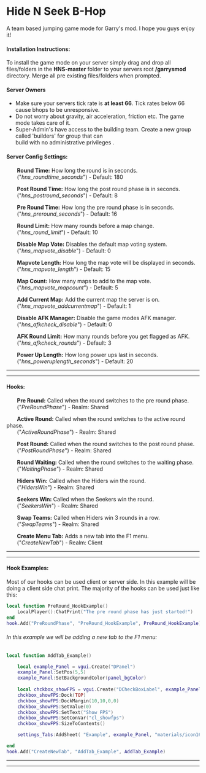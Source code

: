 # Hide N Seek B-Hop
A team based jumping game mode for Garry's mod. I hope you guys enjoy it!

#### Installation Instructions:
To install the game mode on your server simply drag and drop all files/folders in the __HNS-master__ folder to your servers root __/garrysmod__ directory. 
Merge all pre existing files/folders when prompted.  

#### Server Owners 
  * Make sure your servers tick rate is __at least 66__. Tick rates below 66 cause bhops to be unresponsive.
  * Do not worry about gravity, air acceleration, friction etc. The game mode takes care of it.
  * Super-Admin's have access to the building team. Create a new group called 'builders' for group that can  
    build with no administrative privileges .


#### Server Config Settings:  
&nbsp;&nbsp;&nbsp;&nbsp;&nbsp;&nbsp;&nbsp;__Round Time:__ How long the round is in seconds.  
&nbsp;&nbsp;&nbsp;&nbsp;&nbsp;&nbsp;&nbsp;("*hns_roundtime_seconds*") - Default: 180 
   
&nbsp;&nbsp;&nbsp;&nbsp;&nbsp;&nbsp;&nbsp;__Post Round Time:__ How long the post round phase is in seconds.  
&nbsp;&nbsp;&nbsp;&nbsp;&nbsp;&nbsp;&nbsp;("*hns_postround_seconds*") - Default: 8
   
&nbsp;&nbsp;&nbsp;&nbsp;&nbsp;&nbsp;&nbsp;__Pre Round Time:__ How long the pre round phase is in seconds.  
&nbsp;&nbsp;&nbsp;&nbsp;&nbsp;&nbsp;&nbsp;("*hns_preround_seconds*") - Default: 16
   
&nbsp;&nbsp;&nbsp;&nbsp;&nbsp;&nbsp;&nbsp;__Round Limit:__ How many rounds before a map change.  
&nbsp;&nbsp;&nbsp;&nbsp;&nbsp;&nbsp;&nbsp;("*hns_round_limit*") - Default: 10
   
   
&nbsp;&nbsp;&nbsp;&nbsp;&nbsp;&nbsp;&nbsp;__Disable Map Vote:__ Disables the default map voting system.   
&nbsp;&nbsp;&nbsp;&nbsp;&nbsp;&nbsp;&nbsp;("*hns_mapvote_disable*") - Default: 0
   
&nbsp;&nbsp;&nbsp;&nbsp;&nbsp;&nbsp;&nbsp;__Mapvote Length:__ How long the map vote will be displayed in seconds.   
&nbsp;&nbsp;&nbsp;&nbsp;&nbsp;&nbsp;&nbsp;("*hns_mapvote_length*") - Default: 15

&nbsp;&nbsp;&nbsp;&nbsp;&nbsp;&nbsp;&nbsp;__Map Count:__ How many maps to add to the map vote.   
&nbsp;&nbsp;&nbsp;&nbsp;&nbsp;&nbsp;&nbsp;("*hns_mapvote_mapcount*") - Default: 5
   
&nbsp;&nbsp;&nbsp;&nbsp;&nbsp;&nbsp;&nbsp;__Add Current Map:__ Add the current map the server is on.   
&nbsp;&nbsp;&nbsp;&nbsp;&nbsp;&nbsp;&nbsp;("*hns_mapvote_addcurrentmap*") - Default: 1
   
   
&nbsp;&nbsp;&nbsp;&nbsp;&nbsp;&nbsp;&nbsp;__Disable AFK Manager:__ Disable the game modes AFK manager.   
&nbsp;&nbsp;&nbsp;&nbsp;&nbsp;&nbsp;&nbsp;("*hns_afkcheck_disable*") - Default: 0
   
&nbsp;&nbsp;&nbsp;&nbsp;&nbsp;&nbsp;&nbsp;__AFK Round Limit:__ How many rounds before you get flagged as AFK.   
&nbsp;&nbsp;&nbsp;&nbsp;&nbsp;&nbsp;&nbsp;("*hns_afkcheck_rounds*") - Default: 3
   
   
&nbsp;&nbsp;&nbsp;&nbsp;&nbsp;&nbsp;&nbsp;__Power Up Length:__ How long power ups last in seconds.   
&nbsp;&nbsp;&nbsp;&nbsp;&nbsp;&nbsp;&nbsp;("*hns_poweruplength_seconds*") - Default: 20   
   
   
---------------------
---------------------   
#### Hooks:
&nbsp;&nbsp;&nbsp;&nbsp;&nbsp;&nbsp;&nbsp;__Pre Round:__ Called when the round switches to the pre round phase.   
&nbsp;&nbsp;&nbsp;&nbsp;&nbsp;&nbsp;&nbsp;("*PreRoundPhase*") - Realm: Shared

&nbsp;&nbsp;&nbsp;&nbsp;&nbsp;&nbsp;&nbsp;__Active Round:__ Called when the round switches to the active round phase.   
&nbsp;&nbsp;&nbsp;&nbsp;&nbsp;&nbsp;&nbsp;("*ActiveRoundPhase*") - Realm: Shared

&nbsp;&nbsp;&nbsp;&nbsp;&nbsp;&nbsp;&nbsp;__Post Round:__ Called when the round switches to the post round phase.   
&nbsp;&nbsp;&nbsp;&nbsp;&nbsp;&nbsp;&nbsp;("*PostRoundPhase*") - Realm: Shared

&nbsp;&nbsp;&nbsp;&nbsp;&nbsp;&nbsp;&nbsp;__Round Waiting:__ Called when the round switches to the waiting phase.   
&nbsp;&nbsp;&nbsp;&nbsp;&nbsp;&nbsp;&nbsp;("*WaitingPhase*") - Realm: Shared

&nbsp;&nbsp;&nbsp;&nbsp;&nbsp;&nbsp;&nbsp;__Hiders Win:__ Called when the Hiders win the round.   
&nbsp;&nbsp;&nbsp;&nbsp;&nbsp;&nbsp;&nbsp;("*HidersWin*") - Realm: Shared

&nbsp;&nbsp;&nbsp;&nbsp;&nbsp;&nbsp;&nbsp;__Seekers Win:__ Called when the Seekers win the round.   
&nbsp;&nbsp;&nbsp;&nbsp;&nbsp;&nbsp;&nbsp;("*SeekersWin*") - Realm: Shared

&nbsp;&nbsp;&nbsp;&nbsp;&nbsp;&nbsp;&nbsp;__Swap Teams:__ Called when Hiders win 3 rounds in a row.   
&nbsp;&nbsp;&nbsp;&nbsp;&nbsp;&nbsp;&nbsp;("*SwapTeams*") - Realm: Shared

&nbsp;&nbsp;&nbsp;&nbsp;&nbsp;&nbsp;&nbsp;__Create Menu Tab:__ Adds a new tab into the F1 menu.   
&nbsp;&nbsp;&nbsp;&nbsp;&nbsp;&nbsp;&nbsp;("*CreateNewTab*") - Realm: Client   
   

   
---------------------
---------------------   
#### Hook Examples:
Most of our hooks can be used client or server side. In this example will be doing a client side
chat print. The majority of the hooks can be used just like this: 
```lua
local function PreRound_HookExample()
	LocalPlayer():ChatPrint("The pre round phase has just started!")
end
hook.Add("PreRoundPhase", "PreRound_HookExample", PreRound_HookExample)
```


###### In this example we will be adding a new tab to the F1 menu:
```lua
local function AddTab_Example()

	local example_Panel = vgui.Create("DPanel")
	example_Panel:SetPos(5,5)
	example_Panel:SetBackgroundColor(panel_bgColor)
	
	local chckbox_showFPS = vgui.Create("DCheckBoxLabel", example_Panel)
	chckbox_showFPS:Dock(TOP)
	chckbox_showFPS:DockMargin(10,10,0,0)
	chckbox_showFPS:SetValue(0)
	chckbox_showFPS:SetText("Show FPS")
	chckbox_showFPS:SetConVar("cl_showfps")
	chckbox_showFPS:SizeToContents()

	settings_Tabs:AddSheet( "Example", example_Panel, "materials/icon16/heart.png", false, false, "Example" )

end
hook.Add("CreateNewTab", "AddTab_Example", AddTab_Example)
```


---------------------
---------------------   

